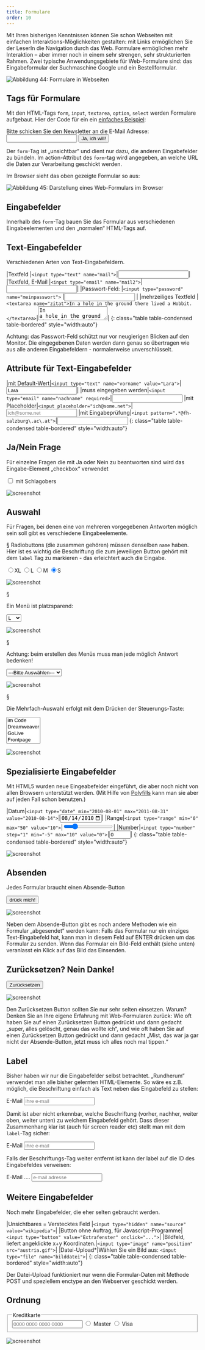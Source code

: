 ```yaml
---
title: Formulare
order: 10
---
```

Mit Ihren bisherigen Kenntnissen können Sie schon Webseiten mit einfachen
Interaktions-Möglichkeiten gestalten: mit Links ermöglichen Sie der LeserIn die
Navigation durch das Web. Formulare ermöglichen mehr Interaktion – aber immer
noch in einem sehr strengen, sehr strukturierten Rahmen. Zwei
typische Anwendungsgebiete für Web-Formulare sind: das Eingabeformular der
Suchmaschine Google und ein Bestellformular.
 
![Abbildung 44: Formulare in Webseiten](/images/image173.png)

## Tags für Formulare

Mit den  HTML-Tags `form`, `input`, `textarea`, `option`, `select` werden
Formulare aufgebaut. Hier der Code für ein ein [einfaches Beispiel](/images/form.html):

<htmlcode caption="Einfaches Formular">
    <form method="get" action="bestellung.php">
      Bitte schicken Sie den Newsletter an die E-Mail Adresse:
      <input type="text"   name="email">
      <input type="submit" value="Ja, ich will!">
    </form>
</htmlcode>

Der `form`-Tag ist „unsichtbar“ und dient nur dazu, die anderen Eingabefelder zu bündeln. Im action-Attribut des `form`-tag wird angegeben, an welche URL die Daten zur Verarbeitung geschickt werden. 

Im Browser sieht das oben gezeigte Formular so aus:


![Abbildung 45: Darstellung eines Web-Formulars im Browser](/images/image176.png)

## Eingabefelder

Innerhalb des  `form`-Tag bauen Sie das Formular aus verschiedenen Eingabeelementen und den „normalen“ HTML-Tags auf. 


## Text-Eingabefelder

Verschiedenen Arten von Text-Eingabefeldern.

|Textfeld                 |`<input type="text" name="mail">`|<input type="text" name="mail">|
|Textfeld, E-Mail         |`<input type="email" name="mail2">`|<input type="email" name="mail2">|
|Passwort-Feld:           |`<input type="password" name="meinpasswort">` |<input type="password" name="meinpasswort"> |
|mehrzeiliges Textfeld    |`<textarea name="zitat">In a hole in the ground there lived a Hobbit.  </textarea>`|<textarea name="zitat">In a hole in the ground there lived a Hobbit.  </textarea>|
{: class="table table-condensed table-bordered" style="width:auto"}

Achtung: das Passwort-Feld schützt nur vor neugierigen Blicken auf den Monitor.
Die eingegebenen Daten werden dann genau so übertragen wie aus alle anderen
Eingabefeldern - normalerweise unverschlüsselt.

## Attribute für Text-Eingabefelder

|mit Default-Wert|`<input type="text" name="vorname" value="Lara">`|<input type="text" name="vorname" value="Lara">|
|muss eingegeben werden|`<input type="email" name="nachname" required>`|<input type="email" name="nachname" required>
|mit Placeholder|`<input placeholder="ich@some.net">`|<input type="email" name="mail" placeholder="ich@some.net">
|mit Eingabeprüfung|`<input pattern=".*@fh-salzburg\.ac\.at">`|<input pattern=".*@fh-salzburg\.ac\.at">
{: class="table table-condensed table-bordered" style="width:auto"}


## Ja/Nein Frage

Für einzelne Fragen die mit Ja oder Nein zu beantworten sind wird das Eingabe-Element „checkbox“ verwendet

<htmlcode caption="Checkbox für Ja/Nein Frage">
<label><input type="checkbox" name="schlag"> mit Schlagobers</label>
</htmlcode>

![screenshot](/images/image186.png)

## Auswahl

Für Fragen, bei denen eine von mehreren vorgegebenen Antworten möglich sein soll gibt es verschiedene Eingabeelemente.

§
Radiobuttons (die zusammen gehören) müssen denselben `name` haben.
Hier ist es wichtig die Beschriftung die zum jeweiligen Button gehört
mit dem `label` Tag zu markieren - das erleichtert auch die Eingabe.

<htmlcode caption="Radiobuttons">
<label><input type="radio" name="size" value="XL">XL</label>
<label><input type="radio" name="size" value="L">L</label>
<label><input type="radio" name="size" value="M">M</label>
<label><input type="radio" name="size" value="S" checked>S</label>
</htmlcode>

![screenshot](/images/image188.png)

§

Ein Menü ist platzsparend:

<htmlcode caption="Menü mit select und option">
<select name="size2">
  <option>XL</option>
  <option selected>L</option>
  <option>M</option>
  <option>S</option>
</select>
</htmlcode>

![screenshot](/images/image190.png)

§

Achtung: beim erstellen des Menüs muss man jede möglich Antwort bedenken!

<htmlcode caption="Menü mit „leer“- Auswahl">
<select name="size3">
  <option>---Bitte Auswählen---</option>
  <option>XL</option>
  <option>L</option>
  <option>M</option>
  <option>S</option>
</select>
</htmlcode>

![screenshot](/images/image192.png)

§

Die Mehrfach-Auswahl erfolgt mit dem Drücken der Steuerungs-Taste:

<htmlcode caption="Liste - ermöglicht Mehrfach-Auswahl">
<select name="html" size="4" multiple="multiple">
  <option>im Code</option>
  <option>Dreamweaver</option>
  <option>GoLive</option>
  <option>Frontpage</option>
</select>
</htmlcode>

![screenshot](/images/image194.png)

## Spezialisierte Eingabefelder

Mit HTML5 wurden neue Eingeabefelder eingeführt, die aber noch nicht von allen
Browsern unterstützt werden. (Mit Hilfe von
[Polyfills](https://github.com/Modernizr/Modernizr/wiki/HTML5-Cross-Browser-Polyfills)
kann man sie aber auf jeden Fall schon benutzen.)

|Datum|`<input type="date" min="2010-08-01" max="2011-08-31" value="2010-08-14">`|<input type="date" min="2010-08-01" max="2011-08-31" value="2010-08-14">|
|Range|`<input type="range" min="0" max="50" value="10">`|<input type="range" min="0" max="50" value="10">|
|Number|`<input type="number" step="1" min="-5" max="10" value="0">`|<input type="number" step="1" min="-5" max="10" value="0">|
{: class="table table-condensed table-bordered" style="width:auto"}

![screenshot](/images/special.png)

## Absenden

Jedes Formular braucht einen Absende-Button

<htmlcode caption="Absende-Button">
<input type="submit" value="drück mich!">
</htmlcode>

![screenshot](/images/image196.png)

Neben dem Absende-Button gibt es noch andere Methoden wie ein Formular „abgesendet“ werden kann: Falls das Formular nur ein einziges Text-Eingabefeld hat, kann man in diesem Feld auf ENTER drücken um das Formular zu senden. Wenn das Formular ein Bild-Feld enthält (siehe unten) veranlasst ein Klick auf das Bild das Einsenden. 

## Zurücksetzen? Nein Danke!

<htmlcode caption="Zurück: bitte nicht verwenden">
<input type="reset"  value="Zurücksetzen">
</htmlcode>

![screenshot](/images/image198.png)

Den Zurücksetzen Button sollten Sie nur sehr selten einsetzen. Warum? Denken Sie an Ihre eigene Erfahrung mit Web-Formularen zurück: Wie oft haben Sie auf einen Zurücksetzen Button gedrückt und dann gedacht „super, alles gelöscht, genau das wollte ich“, und wie oft haben Sie auf einen Zurücksetzen Button gedrückt und dann gedacht „Mist, das war ja gar nicht der Absende-Button, jetzt muss ich alles noch mal tippen.“

## Label

Bisher haben wir nur die Eingabefelder selbst betrachtet. „Rundherum“ verwendet
man alle bisher gelernten HTML-Elemente. So wäre es z.B. möglich, die
Beschriftung einfach als Text neben das Eingabefeld zu stellen:

<htmlcode caption="Formularfeld ohne Label">
E-Mail <input type="text" name="mail" placeholder="ihre e-mail">
</htmlcode>

Damit ist aber nicht erkennbar, welche Beschriftung (vorher, nachher, weiter oben, weiter unten) zu welchem Eingabefeld gehört. Dass dieser Zusammenhang klar ist (auch für screen reader etc) stellt man mit dem `label`-Tag sicher:

<htmlcode caption="Formularfeld mit Label">
<label>E-Mail <input type="text" name="mail" placeholder="ihre e-mail"></label>
</htmlcode>

Falls der Beschriftungs-Tag weiter entfernt ist kann der label auf die ID des Eingabefeldes verweisen:

<htmlcode caption="Formularfeld mit entferntem Label">
<label for="mail">E-Mail</label> 
....
<input type="text" name="mail" id="mail" placeholder="e-mail adresse">
</htmlcode>

## Weitere Eingabefelder

Noch mehr Eingabefelder, die eher selten gebraucht werden.


|Unsichtbares = Verstecktes Feld |`<input type="hidden" name="source" value="wikipedia">`|
|Button ohne Auftrag, für Javascript-Programme|`<input type="button" value="Extrafenster" onclick="...">`|
|Bildfeld, liefert angeklickte x+y Koordinaten.|`<input type="image" name="position" src="austria.gif">`|
|Datei-Upload*|Wählen Sie ein Bild aus: `<input type="file" name="bilddatei">`|
{: class="table table-condensed table-bordered" style="width:auto"}

Der Datei-Upload funktioniert nur wenn die Formular-Daten mit Methode POST und
speziellem enctype an den Webserver geschickt werden.

## Ordnung

<htmlcode caption="Visuelle Zusammenfassung mehrer Felder: fieldset + legend">
<fieldset>
  <legend>Kreditkarte</legend>
  <input name="nr" placeholder="0000 0000 0000 0000">
  <label><input type="radio" name="kk" value="Master"> Master</label>
  <label><input type="radio" name="kk" value="Visa"> Visa </label>
</fieldset>
</htmlcode>

![screenshot](/images/fieldset.png)


